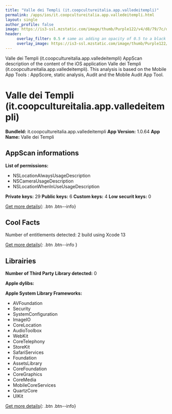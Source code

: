 ```yaml
---
title: "Valle dei Templi (it.coopcultureitalia.app.valledeitempli)"
permalink: /apps/ios/it.coopcultureitalia.app.valledeitempli.html
layout: single
author_profile: false
image: https://is3-ssl.mzstatic.com/image/thumb/Purple122/v4/d8/79/7c/d8797ced-e532-8b0a-8e7e-61c61d786427/AppIcon-0-0-1x_U007emarketing-0-0-0-10-0-0-sRGB-0-0-0-GLES2_U002c0-512MB-85-220-0-0.png/512x512bb.jpg
header: 
     overlay_filter: 0.5 # same as adding an opacity of 0.5 to a black background
     overlay_image: https://is3-ssl.mzstatic.com/image/thumb/Purple122/v4/d8/79/7c/d8797ced-e532-8b0a-8e7e-61c61d786427/AppIcon-0-0-1x_U007emarketing-0-0-0-10-0-0-sRGB-0-0-0-GLES2_U002c0-512MB-85-220-0-0.png/512x512bb.jpg
---
```

Valle dei Templi (it.coopcultureitalia.app.valledeitempli) AppScan description of the content of the iOS application Valle dei Templi (it.coopcultureitalia.app.valledeitempli). This analysis is based on the Mobile App Tools : AppScore, static analysis, Audit and the Mobile Audit App Tool.

# Valle dei Templi (it.coopcultureitalia.app.valledeitempli)

**BundleId:** it.coopcultureitalia.app.valledeitempli
**App Version:** 1.0.64
**App Name:** Valle dei Templi


## AppScan informations 

**List of permissions:** 
- NSLocationAlwaysUsageDescription
- NSCameraUsageDescription
- NSLocationWhenInUseUsageDescription
  
  
**Private keys:** 29
**Public keys:** 6
**Custom keys:** 4
**Low securit keys:** 0
  
[Get more details](/pricing.html){: .btn .btn--info}

## Cool Facts

Number of entitlements detected: 2
build using Xcode 13
  
[Get more details](/pricing.html){: .btn .btn--info }

## Librairies 
**Number of Third Party Library detected:** 0


**Apple dylibs:**


**Apple System Library Frameworks:**
- AVFoundation
- Security
- SystemConfiguration
- ImageIO
- CoreLocation
- AudioToolbox
- WebKit
- CoreTelephony
- StoreKit
- SafariServices
- Foundation
- AssetsLibrary
- CoreFoundation
- CoreGraphics
- CoreMedia
- MobileCoreServices
- QuartzCore
- UIKit


  
[Get more details](/pricing.html){: .btn .btn--info}


